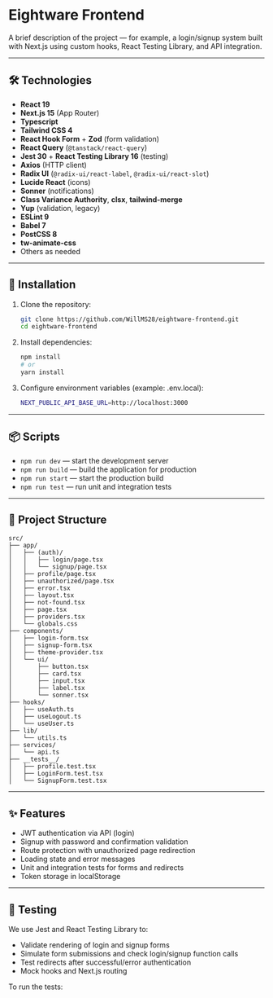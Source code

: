 # Eightware Frontend

A brief description of the project — for example, a login/signup system built with Next.js using custom hooks, React Testing Library, and API integration.

---

## 🛠️ Technologies

- **React 19**
- **Next.js 15** (App Router)
- **Typescript**
- **Tailwind CSS 4**
- **React Hook Form** + **Zod** (form validation)
- **React Query** (`@tanstack/react-query`)
- **Jest 30** + **React Testing Library 16** (testing)
- **Axios** (HTTP client)
- **Radix UI** (`@radix-ui/react-label`, `@radix-ui/react-slot`)
- **Lucide React** (icons)
- **Sonner** (notifications)
- **Class Variance Authority**, **clsx**, **tailwind-merge**
- **Yup** (validation, legacy)
- **ESLint 9**
- **Babel 7**
- **PostCSS 8**
- **tw-animate-css**
- Others as needed

---

## 🚀 Installation

1. Clone the repository:

   ```bash
   git clone https://github.com/WillMS28/eightware-frontend.git
   cd eightware-frontend
   ```

2. Install dependencies:

   ```bash
   npm install
   # or
   yarn install
   ```

3. Configure environment variables (example: .env.local):

   ```bash
   NEXT_PUBLIC_API_BASE_URL=http://localhost:3000
   ```

---

## 📦 Scripts

- `npm run dev` — start the development server
- `npm run build` — build the application for production
- `npm run start` — start the production build
- `npm run test` — run unit and integration tests

---

## 📁 Project Structure

```
src/
├── app/
│   ├── (auth)/
│   │   ├── login/page.tsx
│   │   └── signup/page.tsx
│   ├── profile/page.tsx
│   ├── unauthorized/page.tsx
│   ├── error.tsx
│   ├── layout.tsx
│   ├── not-found.tsx
│   ├── page.tsx
│   ├── providers.tsx
│   └── globals.css
├── components/
│   ├── login-form.tsx
│   ├── signup-form.tsx
│   ├── theme-provider.tsx
│   └── ui/
│       ├── button.tsx
│       ├── card.tsx
│       ├── input.tsx
│       ├── label.tsx
│       └── sonner.tsx
├── hooks/
│   ├── useAuth.ts
│   ├── useLogout.ts
│   └── useUser.ts
├── lib/
│   └── utils.ts
├── services/
│   └── api.ts
├── __tests__/
│   ├── profile.test.tsx
│   ├── LoginForm.test.tsx
│   └── SignupForm.test.tsx
```

---

## ✨ Features

- JWT authentication via API (login)
- Signup with password and confirmation validation
- Route protection with unauthorized page redirection
- Loading state and error messages
- Unit and integration tests for forms and redirects
- Token storage in localStorage

---

## 🧪 Testing

We use Jest and React Testing Library to:

- Validate rendering of login and signup forms
- Simulate form submissions and check login/signup function calls
- Test redirects after successful/error authentication
- Mock hooks and Next.js routing

To run the tests:

```bash